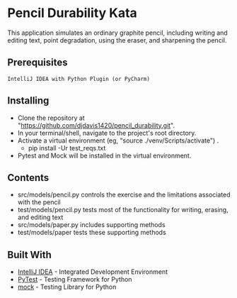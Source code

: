 # Pencil Durability Kata

This application simulates an ordinary graphite pencil, including writing and editing text, point degradation, using the eraser, and sharpening the pencil.

## Prerequisites

```
IntelliJ IDEA with Python Plugin (or PyCharm)
```

## Installing

- Clone the repository at "https://github.com/djdavis1420/pencil_durability.git".
- In your terminal/shell, navigate to the project's root directory.
- Activate a virtual environment (eg, "source ./venv/Scripts/activate") .
    - pip install -Ur test_reqs.txt
- Pytest and Mock will be installed in the virtual environment.

## Contents

 - src/models/pencil.py controls the exercise and the limitations associated with the pencil
 - test/models/pencil.py tests most of the functionality for writing, erasing, and editing text
 - src/models/paper.py includes supporting methods
 - test/models/paper tests these supporting methods

## Built With

- [IntelliJ IDEA](https://www.jetbrains.com/idea/) - Integrated Development Environment
- [PyTest](https://docs.pytest.org/en/latest/) - Testing Framework for Python
- [mock](https://docs.python.org/dev/library/unittest.mock.html) - Testing Library for Python
